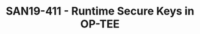 ---
categories:
- san19
description: Till now all keys stored in OP-TEE secure storage are secured at rest
  by encrypting it with FEK.<br /> But when these keys are being used for operations
  these keys are kept in plain format in OP-TEE internal structures.<br /> <br />
  This is because cryptographic operations in OP-TEE are currently done with software
  libraries(libtomcypt and mbedTLS), and cryptographic operations are nothing but
  mathematical operations, so software libraries need private keys in “plain format”
  for operations.<br /> <br /> Keeping these keys in plain format makes them vulnerable
  to following attacks with respect to confidentiality and integrity which is main
  objective of Trusted Execution Environment.<br /> - By exploiting any vulnerability
  in code such as buffer overrun or bugs like Heartbleed.<br /> - Using side channel
  attacks such as cold boot attack - in which an attacker with physical access to
  a computer performs a memory dump of a computers RAM by performing a hard reset
  of the target machine.<br /> <br /> Since nature of hardware-based cryptography
  ensures that the information stored in hardware is better protected from external
  attacks, so above issue can be fixed when these keys are backed by some hardware
  component. We need some mechanism in which the keys doesn’t exist in plain format
  in secure memory.<br /> <br /> Hardware component will export the private keys only
  in encrypted form to secure memory.<br /> During operations takes private keys in
  encrypted form and convert them into plain format internally and do operations with
  them.<br /> Even If attacker gets access to this key in secure memory somehow, will
  not be able to find out the actual key.
image:
  featured: 'true'
  path: /assets/images/featured-images/san19/SAN19-411.png
session_attendee_num: '7'
session_id: SAN19-411
session_room: Sunset V (Session 1)
session_slot:
  end_time: '2019-09-26 11:25:00'
  start_time: '2019-09-26 11:00:00'
session_speakers:
- speaker_bio: Having a total experience of 7 years in Embedded Programming.<br />
    Worked on various areas including PKCS#11, Arm TrustZone, OP-TEE, OpenSSL, Networking.
  speaker_company: NXP Secimconductors
  speaker_image: /assets/images/speakers/san19/sahil-malhotra.jpg
  speaker_location: ''
  speaker_name: Sahil Malhotra
  speaker_position: Lead Software Engineer
  speaker_url: ''
  speaker_username: sahil.malhotra
session_track: Security
tag: session
tags:
- Security
- ' IoT and Embedded'
- ' IoT Fog/Gateway/Edge Computing'
title: SAN19-411 - Runtime Secure Keys in OP-TEE
---